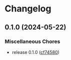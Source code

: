 # Changelog

## 0.1.0 (2024-05-22)


### Miscellaneous Chores

* release 0.1.0 ([cf74580](https://github.com/jariikonen/release-please-test/commit/cf7458098d5fe9b2cf70ff7ff3bf2aca4c60bb74))
